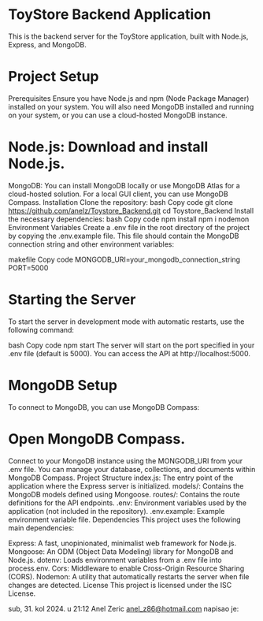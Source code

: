 # ToyStore Backend Application
This is the backend server for the ToyStore application, built with Node.js, Express, and MongoDB.

# Project Setup
Prerequisites
Ensure you have Node.js and npm (Node Package Manager) installed on your system. You will also need MongoDB installed and running on your system, or you can use a cloud-hosted MongoDB instance.

# Node.js: Download and install Node.js.
MongoDB: You can install MongoDB locally or use MongoDB Atlas for a cloud-hosted solution. For a local GUI client, you can use MongoDB Compass.
Installation
Clone the repository:
bash
Copy code
git clone https://github.com/anelz/Toystore_Backend.git
cd Toystore_Backend
Install the necessary dependencies:
bash
Copy code
npm install
npm i nodemon
Environment Variables
Create a .env file in the root directory of the project by copying the .env.example file. This file should contain the MongoDB connection string and other environment variables:

makefile
Copy code
MONGODB_URI=your_mongodb_connection_string
PORT=5000


# Starting the Server
To start the server in development mode with automatic restarts, use the following command:

bash
Copy code
npm start
The server will start on the port specified in your .env file (default is 5000). You can access the API at http://localhost:5000.

# MongoDB Setup
To connect to MongoDB, you can use MongoDB Compass:

# Open MongoDB Compass.
Connect to your MongoDB instance using the MONGODB_URI from your .env file.
You can manage your database, collections, and documents within MongoDB Compass.
Project Structure
index.js: The entry point of the application where the Express server is initialized.
models/: Contains the MongoDB models defined using Mongoose.
routes/: Contains the route definitions for the API endpoints.
.env: Environment variables used by the application (not included in the repository).
.env.example: Example environment variable file.
Dependencies
This project uses the following main dependencies:

Express: A fast, unopinionated, minimalist web framework for Node.js.
Mongoose: An ODM (Object Data Modeling) library for MongoDB and Node.js.
dotenv: Loads environment variables from a .env file into process.env.
Cors: Middleware to enable Cross-Origin Resource Sharing (CORS).
Nodemon: A utility that automatically restarts the server when file changes are detected.
License
This project is licensed under the ISC License.


sub, 31. kol 2024. u 21:12 Anel Zeric <anel_z86@hotmail.com> napisao je:
